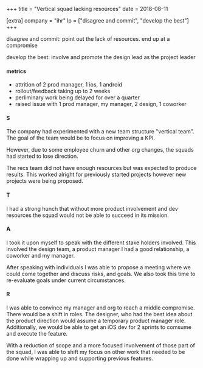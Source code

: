 +++
title = "Vertical squad lacking resources"
date = 2018-08-11

[extra]
company = "ihr"
lp = ["disagree and commit", "develop the best"]
+++

disagree and commit: point out the lack of resources. end up at a compromise

develop the best: involve and promote the design lead as the project leader

#### metrics
- attrition of 2 prod manager, 1 ios, 1 android
- rollout/feedback taking up to 2 weeks
- perliminary work being delayed for over a quarter
- raised issue with 1 prod manager, my manager, 2 design, 1 coworker

#### S
The company had experimented with a new team structure "vertical team". The goal of the team would be to focus on improving a KPI.

However, due to some employee churn and other org changes, the squads had started to lose direction.

The recs team did not have enough resources but was expected to produce results. This worked alright for previously started projects however new projects were
being proposed.

#### T
I had a strong hunch that without more  product involvement and dev resources the squad would not be able to succeed in its mission.

#### A
I took it upon myself to speak with the different stake holders involved. This involved the design team, a product manager I had a good relationship, a coworker and my manager.

After speaking with individuals I was able to propose a meeting where we could come together and discuss risks, and goals. We also took this time to re-evaluate goals under current circumstances.

#### R
I was able to convince my manager and org to reach a middle compromise. There would be a shift in roles. The designer, who had the best idea about the product direction would assume a temporary product manager role. Additionally, we would be able to get an iOS dev for 2 sprints to comsume and execute the feature.

With a reduction of scope and a more focused involvement of those part of the squad, I was able to shift my focus on other work that needed to be done while wrapping up and supporting previous features.

